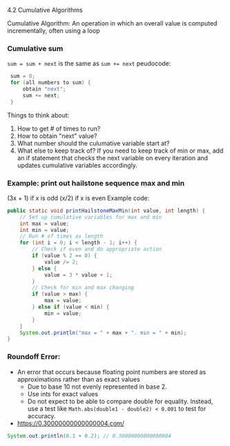 4.2 Cumulative Algorithms

Cumulative Algorithm: An operation in which an overall value is computed incrementally, often using a loop
### Cumulative sum
`sum = sum + next` is the same as `sum += next`
peudocode:
```java
 sum = 0;
 for (all numbers to sum) {
	 obtain "next";
	 sum += next;
 }
```
Things to think about:
1. How to get # of times to run?
2. How to obtain "next" value?
3. What number should the culumative variable start at?
4. What else to keep track of? If you need to keep track of min or max, add an if statement that checks the next variable on every iteration and updates cumulative variables accordingly.
### Example: print out hailstone sequence max and min
(3x + 1) if x is odd
(x/2) if x is even
Example code:
```java
public static void printHailstoneMaxMin(int value, int length) {
	// Set up cumulative variables for max and min
	int max = value;
	int min = value;
	// Run # of times as length
	for (int i = 0; i < length - 1; i++) {
		// Check if even and do appropriate action
		if (value % 2 == 0) {
			value /= 2;
		} else {
			value = 3 * value + 1;
		}
		// Check for min and max changing
		if (value > max) {
			max = value;
		} else if (value < min) {
			min = value;
		}
	}
	System.out.println("max = " + max + ". min = " + min);
}
```

### Roundoff Error:
- An error that occurs because floating point numbers are stored as approximations rather than as exact values
	- Due to base 10 not evenly represented in base 2.
	- Use ints for exact values
	- Do not expect to be able to compare double for equality. Instead, use a test like `Math.abs(double1 - double2) < 0.001` to test for accuracy. 
- https://0.30000000000000004.com/
```java
System.out.println(0.1 + 0.2); // 0.30000000000000004
```
